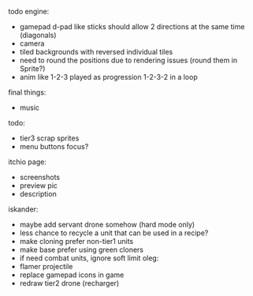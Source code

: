 todo engine:
- gamepad d-pad like sticks should allow 2 directions at the same time (diagonals)
- camera
- tiled backgrounds with reversed individual tiles
- need to round the positions due to rendering issues (round them in Sprite?)
- anim like 1-2-3 played as progression 1-2-3-2 in a loop

final things:
- music

todo:
- tier3 scrap sprites
- menu buttons focus?

itchio page:
- screenshots
- preview pic
- description

iskander:
- maybe add servant drone somehow (hard mode only)
- less chance to recycle a unit that can be used in a recipe?
- make cloning prefer non-tier1 units
- make base prefer using green cloners
- if need combat units, ignore soft limit
oleg:
- flamer projectile
- replace gamepad icons in game
- redraw tier2 drone (recharger)
